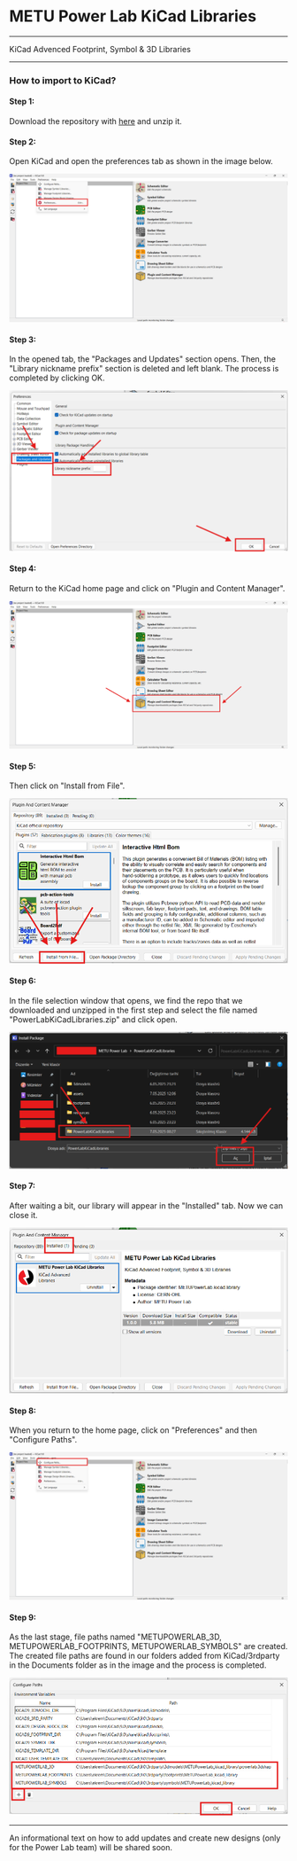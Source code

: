 # METU Power Lab KiCad Libraries

---
KiCad Advenced Footprint, Symbol & 3D Libraries

---
### How to import to KiCad?

#### Step 1:

Download the repository with [here](https://github.com/odtu/PowerLabKiCadLibraries/archive/refs/heads/main.zip) and unzip it.

#### Step 2:

Open KiCad and open the preferences tab as shown in the image below.

![image](/assets/step2.png)

#### Step 3:

In the opened tab, the "Packages and Updates" section opens. Then, the "Library nickname prefix" section is deleted and left blank. The process is completed by clicking OK.

![image](/assets/step3.png)

#### Step 4:

Return to the KiCad home page and click on "Plugin and Content Manager".

![image](/assets/step4.png)

#### Step 5:

Then click on "Install from File".

![image](/assets/step5.png)

#### Step 6:

In the file selection window that opens, we find the repo that we downloaded and unzipped in the first step and select the file named "PowerLabKiCadLibraries.zip" and click open.

![image](/assets/step6.png)

#### Step 7:

After waiting a bit, our library will appear in the "Installed" tab. Now we can close it.

![image](/assets/step7.png)

#### Step 8:

When you return to the home page, click on "Preferences" and then "Configure Paths".

![image](/assets/step8.png)

#### Step 9:

As the last stage, file paths named "METUPOWERLAB_3D, METUPOWERLAB_FOOTPRINTS, METUPOWERLAB_SYMBOLS" are created. The created file paths are found in our folders added from KiCad/3rdparty in the Documents folder as in the image and the process is completed.

![image](/assets/step9.png)

---

An informational text on how to add updates and create new designs (only for the Power Lab team) will be shared soon.


